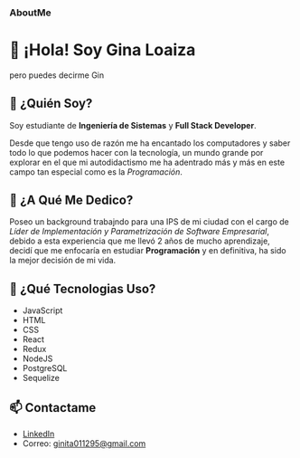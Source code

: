 ### AboutMe

# 👋 ¡Hola! Soy Gina Loaiza 
pero puedes decirme Gin

## 👀 ¿Quién Soy?

Soy estudiante de **Ingeniería de Sistemas** y  **Full Stack Developer**.

Desde que tengo uso de razón me ha encantado los computadores y saber todo lo que podemos hacer con la tecnología, un mundo grande por explorar en el que
mi autodidactismo me ha adentrado más y más en este campo tan especial como es la *Programación*.

## 💞️ ¿A Qué Me Dedico?

Poseo un background trabajndo para una IPS de mi ciudad con el cargo de *Líder de Implementación y Parametrización de Software Empresarial*, debido a esta experiencia que
me llevó 2 años de mucho aprendizaje, decidí que me enfocaría en estudiar **Programación** y en definitiva, ha sido la mejor decisión de mi vida.

## 🌱 ¿Qué Tecnologias Uso?

* JavaScript 
* HTML
* CSS
* React
* Redux
* NodeJS
* PostgreSQL
* Sequelize

## 📫 Contactame

* [LinkedIn](https://www.linkedin.com/in/ginaloaiza-dev/)
* Correo: ginita011295@gmail.com




